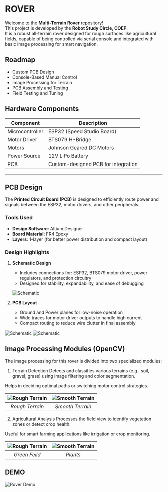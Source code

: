 
# ROVER

Welcome to the **Multi-Terrain Rover** repository!  
This project is developed by the **Robot Study Circle, COEP**.  
It is a robust all-terrain rover designed for rough surfaces like agricultural fields, capable of being controlled via serial console and integrated with basic image processing for smart navigation.




## Roadmap

- Custom PCB Design
-  Console-Based Manual Control
-  Image Processing for Terrain
-  PCB Assembly and Testing
-  Field Testing and Tuning



##  Hardware Components

| Component              | Description                           |
|------------------------|---------------------------------------|
| Microcontroller        | ESP32 (Speed Studio Board)            |
| Motor Driver           | BTS079 H-Bridge                       |
| Motors                 | Johnson Geared DC Motors              |
| Power Source           | 12V LiPo Battery                      |
| PCB                    | Custom-designed PCB for integration   |

---


##  PCB Design

The **Printed Circuit Board (PCB)** is designed to efficiently route power and signals between the ESP32, motor drivers, and other peripherals.

###  Tools Used

- **Design Software**: Altium Designer
- **Board Material**: FR4 Epoxy
- **Layers**: 1-layer (for better power distribution and compact layout)

### Design Highlights

1. **Schematic Design**  
   - Includes connections for: ESP32, BTS079 motor driver, power regulators, and protection circuitry  
   - Designed for stability, expandability, and ease of debugging

   ![Schematic](https://i.postimg.cc/jqfp0c6K/img-1.jpg)


2. **PCB Layout**  
   - Ground and Power planes for low-noise operation  
   - Wide traces for motor driver outputs to handle high current  
   - Compact routing to reduce wire clutter in final assembly

![Schematic](https://i.imgur.com/otm16gV.jpeg)
![Schematic](https://i.imgur.com/q2VZSD2.jpeg)


## Image Processing Modules (OpenCV)
The image processing for this rover is divided into two specialized modules:

1. Terrain Detection
Detects and classifies various terrains (e.g., soil, gravel, grass) using image filtering and color segmentation.

Helps in deciding optimal paths or switching motor control strategies.


| ![Rough Terrain](https://i.imgur.com/DjetkdB.png) | ![Smooth Terrain](https://i.imgur.com/lSd68b0.png) |
|:--:|:--:|
| *Rough Terrain* | *Smooth Terrain* |


2. Agricultural Analysis
Processes the field view to identify vegetation zones or detect crop health.

Useful for smart farming applications like irrigation or crop monitoring.

| ![Rough Terrain](https://i.imgur.com/Lo5TVNy.png) | ![Smooth Terrain](https://i.imgur.com/HFziLas.png) |
|:--:|:--:|
| *Green Feild* | *Plants* |


## DEMO
![Rover Demo](https://i.imgur.com/oFcADRc.gif)
